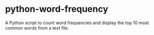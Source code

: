# python-word-frequency
A Python script to count word frequencies and display the top 10 most common words from a text file.
